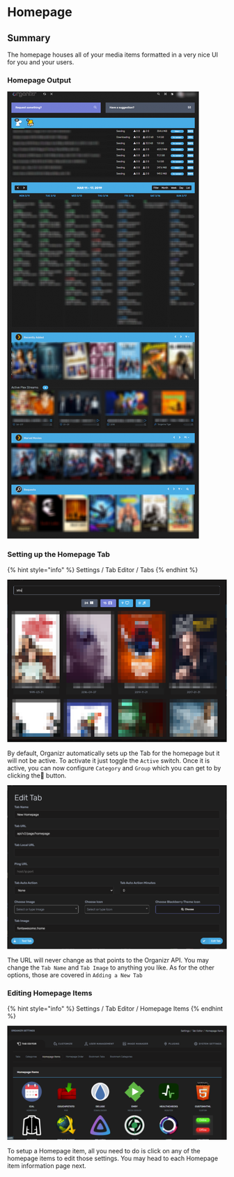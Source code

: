 # Homepage

## Summary

The homepage houses all of your media items formatted in a very nice UI for you and your users.

### Homepage Output

![](../../.gitbook/assets/image%20%2828%29.png)

### Setting up the Homepage Tab

{% hint style="info" %}
Settings / Tab Editor / Tabs
{% endhint %}

![](../../.gitbook/assets/image%20%2821%29.png)

By default, Organizr automatically sets up the Tab for the homepage but it will not be active.  To activate it just toggle the `Active` switch.  Once it is active, you can now configure `Category` and `Group` which you can get to by clicking the📝 button.

![](../../.gitbook/assets/image%20%2820%29.png)

The URL will never change as that points to the Organizr API.  You may change the `Tab Name` and `Tab Image` to anything you like.  As for the other options, those are covered in `Adding a New Tab`

### Editing Homepage Items

{% hint style="info" %}
Settings / Tab Editor / Homepage Items
{% endhint %}

![](../../.gitbook/assets/image%20%2825%29.png)

To setup a Homepage item, all you need to do is click on any of the homepage items to edit those settings.  You may head to each Homepage item information page next.

